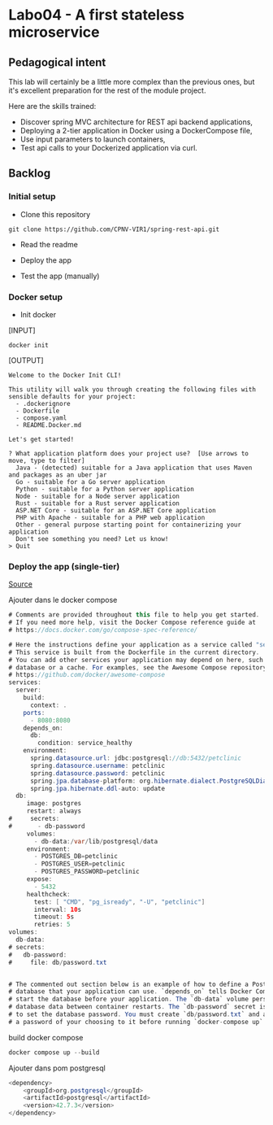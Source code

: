 # Labo04 - A first stateless microservice

## Pedagogical intent

This lab will certainly be a little more complex than the previous ones, but it's excellent preparation for the rest of the module project.

Here are the skills trained:
* Discover spring MVC architecture for REST api backend applications,
* Deploying a 2-tier application in Docker using a DockerCompose file,
* Use input parameters to launch containers,
* Test api calls to your Dockerized application via curl.

## Backlog

### Initial setup
* Clone this repository

```
git clone https://github.com/CPNV-VIR1/spring-rest-api.git
```

* Read the readme

* Deploy the app

* Test the app (manually)

### Docker setup

* Init docker

[INPUT]
```
docker init
```

[OUTPUT]
```
Welcome to the Docker Init CLI!

This utility will walk you through creating the following files with sensible defaults for your project:
  - .dockerignore
  - Dockerfile
  - compose.yaml
  - README.Docker.md

Let's get started!

? What application platform does your project use?  [Use arrows to move, type to filter]
  Java - (detected) suitable for a Java application that uses Maven and packages as an uber jar
  Go - suitable for a Go server application
  Python - suitable for a Python server application
  Node - suitable for a Node server application
  Rust - suitable for a Rust server application
  ASP.NET Core - suitable for an ASP.NET Core application
  PHP with Apache - suitable for a PHP web application
  Other - general purpose starting point for containerizing your application
  Don't see something you need? Let us know!
> Quit
```

### Deploy the app (single-tier)

[Source](https://docs.docker.com/language/java/develop/)


Ajouter dans le docker compose
```java
# Comments are provided throughout this file to help you get started.
# If you need more help, visit the Docker Compose reference guide at
# https://docs.docker.com/go/compose-spec-reference/

# Here the instructions define your application as a service called "server".
# This service is built from the Dockerfile in the current directory.
# You can add other services your application may depend on here, such as a
# database or a cache. For examples, see the Awesome Compose repository:
# https://github.com/docker/awesome-compose
services:
  server:
    build:
      context: .
    ports:
      - 8080:8080
    depends_on:
      db:
        condition: service_healthy
    environment:
      spring.datasource.url: jdbc:postgresql://db:5432/petclinic
      spring.datasource.username: petclinic
      spring.datasource.password: petclinic
      spring.jpa.database-platform: org.hibernate.dialect.PostgreSQLDialect
      spring.jpa.hibernate.ddl-auto: update
  db:
     image: postgres
     restart: always
#     secrets:
#       - db-password
     volumes:
       - db-data:/var/lib/postgresql/data
     environment:
       - POSTGRES_DB=petclinic
       - POSTGRES_USER=petclinic
       - POSTGRES_PASSWORD=petclinic
     expose:
       - 5432
     healthcheck:
       test: [ "CMD", "pg_isready", "-U", "petclinic"]
       interval: 10s
       timeout: 5s
       retries: 5
volumes:
  db-data:
# secrets:
#   db-password:
#     file: db/password.txt


# The commented out section below is an example of how to define a PostgreSQL
# database that your application can use. `depends_on` tells Docker Compose to
# start the database before your application. The `db-data` volume persists the
# database data between container restarts. The `db-password` secret is used
# to set the database password. You must create `db/password.txt` and add
# a password of your choosing to it before running `docker-compose up`.


```

build docker compose 
```java
docker compose up --build
```

Ajouter dans pom postgresql
```Java 
<dependency>
    <groupId>org.postgresql</groupId>
    <artifactId>postgresql</artifactId>
    <version>42.7.3</version>
</dependency>
```


